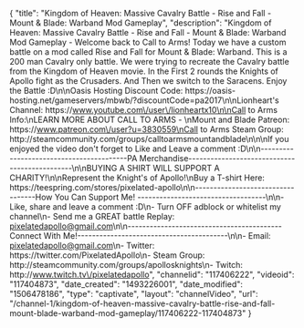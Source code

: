 {
    "title": "Kingdom of Heaven: Massive Cavalry Battle - Rise and Fall - Mount & Blade: Warband Mod Gameplay",
    "description": "Kingdom of Heaven: Massive Cavalry Battle - Rise and Fall - Mount & Blade: Warband Mod Gameplay - Welcome back to Call to Arms!  Today we have a custom battle on a mod called Rise and Fall for Mount & Blade: Warband.  This is a 200 man Cavalry only battle.  We were trying to recreate the Cavalry battle from the Kingdom of Heaven movie.  In the First 2 rounds the Knights of Apollo fight as the Crusaders.  And Then we switch to the Saracens.  Enjoy the Battle :D\n\nOasis Hosting Discount Code: https:\/\/oasis-hosting.net\/gameservers\/mbwb\/?discountCode=pa2017\n\nLionheart's Channel: https:\/\/www.youtube.com\/user\/lionheartx10\n\nCall to Arms Info:\nLEARN MORE ABOUT CALL TO ARMS - \nMount and Blade Patreon: https:\/\/www.patreon.com\/user?u=3830559\nCall to Arms Steam Group: http:\/\/steamcommunity.com\/groups\/calltoarmsmountandblade\n\n\nIf you enjoyed the video don't forget to Like and Leave a comment :D\n\n-----------------------------------------PA Merchandise----------------------------------------------\n\nBUYING A SHIRT WILL SUPPORT A CHARITY!\n\nRepresent the Knight's of Apollo!\nBuy a T-shirt Here: https:\/\/teespring.com\/stores\/pixelated-apollo\n\n----------------------------------How You Can Support Me! -----------------------------------\n\n- Like, share and leave a comment :D\n- Turn OFF adblock or whitelist my channel\n- Send me a GREAT battle Replay: pixelatedapollo@gmail.com\n\n------------------------------------------Connect With Me!-----------------------------------------\n\n- Email: pixelatedapollo@gmail.com\n- Twitter: https:\/\/twitter.com\/PixelatedApollo\n- Steam Group:  http:\/\/steamcommunity.com\/groups\/apollosknights\n- Twitch: http:\/\/www.twitch.tv\/pixelatedapollo",
    "channelid": "117406222",
    "videoid": "117404873",
    "date_created": "1493226001",
    "date_modified": "1506478186",
    "type": "captivate",
    "layout": "channelVideo",
    "url": "\/channel-1\/kingdom-of-heaven-massive-cavalry-battle-rise-and-fall-mount-blade-warband-mod-gameplay\/117406222-117404873"
}